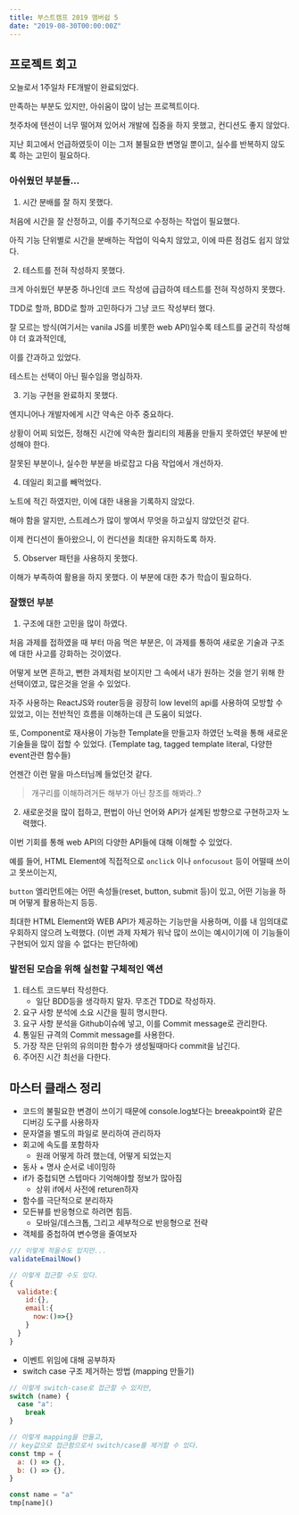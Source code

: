 ```yaml
---
title: 부스트캠프 2019 맴버쉽 5
date: "2019-08-30T00:00:00Z"
---
```


## 프로젝트 회고

오늘로서 1주일차 FE개발이 완료되었다.

만족하는 부분도 있지만, 아쉬움이 많이 남는 프로젝트이다.

첫주차에 텐션이 너무 떨어져 있어서 개발에 집중을 하지 못했고, 컨디션도 좋지 않았다.

지난 회고에서 언급하였듯이 이는 그저 불필요한 변명일 뿐이고, 실수를 반복하지 않도록 하는 고민이 필요하다.

### 아쉬웠던 부분들...

1. 시간 분배를 잘 하지 못했다.

처음에 시간을 잘 산정하고, 이를 주기적으로 수정하는 작업이 필요했다.

아직 기능 단위별로 시간을 분배하는 작업이 익숙치 않았고, 이에 따른 점검도 쉽지 않았다.

2. 테스트를 전혀 작성하지 못했다.

크게 아쉬웠던 부분중 하나인데 코드 작성에 급급하여 테스트를 전혀 작성하지 못했다.

TDD로 할까, BDD로 할까 고민하다가 그냥 코드 작성부터 했다.

잘 모르는 방식(여기서는 vanila JS를 비롯한 web API)일수록 테스트를 굳건히 작성해야 더 효과적인데,

이를 간과하고 있었다.

테스트는 선택이 아닌 필수임을 명심하자.

3. 기능 구현을 완료하지 못했다.

엔지니어나 개발자에게 시간 약속은 아주 중요하다.

상황이 어찌 되었든, 정해진 시간에 약속한 퀄리티의 제품을 만들지 못하였던 부분에 반성해야 한다.

잘못된 부분이나, 실수한 부분을 바로잡고 다음 작업에서 개선하자.

4. 데일리 회고를 빼먹었다.

노트에 적긴 하였지만, 이에 대한 내용을 기록하지 않았다.

해야 함을 알지만, 스트레스가 많이 쌓여서 무엇을 하고싶지 않았던것 같다.

이제 컨디션이 돌아왔으니, 이 컨디션을 최대한 유지하도록 하자.

5. Observer 패턴을 사용하지 못했다.

이해가 부족하여 활용을 하지 못했다. 이 부분에 대한 추가 학습이 필요하다.

### 잘했던 부분

1. 구조에 대한 고민을 많이 하였다.

처음 과제를 접하였을 때 부터 마음 먹은 부분은, 이 과제를 통하여 새로운 기술과 구조에 대한 사고를 강화하는 것이였다.

어떻게 보면 흔하고, 뻔한 과제처럼 보이지만 그 속에서 내가 원하는 것을 얻기 위해 한 선택이였고, 많은것을 얻을 수 있었다.

자주 사용하는 ReactJS와 router등을 굉장히 low level의 api를 사용하여 모방할 수 있었고, 이는 전반적인 흐름을 이해하는데 큰 도움이 되었다.

또, Component로 재사용이 가능한 Template을 만들고자 하였던 노력을 통해 새로운 기술들을 많이 접할 수 있었다. (Template tag, tagged template literal, 다양한 event관련 함수들)

언젠간 이런 말을 마스터님께 들었던것 같다.

> 개구리를 이해하려거든 해부가 아닌 창조를 해봐라..?

2. 새로운것을 많이 접하고, 편법이 아닌 언어와 API가 설계된 방향으로 구현하고자 노력했다.

이번 기회를 통해 web API의 다양한 API들에 대해 이해할 수 있었다.

예를 들어, HTML Element에 직접적으로 `onclick` 이나 `onfocusout` 등이 어떨때 쓰이고 못쓰이는지,

`button` 엘리먼트에는 어떤 속성들(reset, button, submit 등)이 있고, 어떤 기능을 하며 어떻게 활용하는지 등등.

최대한 HTML Element와 WEB API가 제공하는 기능만을 사용하며, 이를 내 임의대로 우회하지 않으려 노력했다. (이번 과제 자체가 워낙 많이 쓰이는 예시이기에 이 기능들이 구현되어 있지 않을 수 없다는 판단하에)

### 발전된 모습을 위해 실천할 구체적인 액션

1. 테스트 코드부터 작성한다.
   - 일단 BDD등을 생각하지 말자. 무조건 TDD로 작성하자.
2. 요구 사항 분석에 소요 시간을 필히 명시한다.
3. 요구 사항 분석을 Github이슈에 넣고, 이를 Commit message로 관리한다.
4. 통일된 규격의 Commit message를 사용한다.
5. 가장 작은 단위의 유의미한 함수가 생성될때마다 commit을 남긴다.
6. 주어진 시간 최선을 다한다.

## 마스터 클래스 정리

- 코드의 불필요한 변경이 쓰이기 때문에 console.log보다는 breeakpoint와 같은 디버깅 도구를 사용하자
- 문자열을 별도의 파일로 분리하여 관리하자
- 회고에 속도를 포함하자
  - 원래 어떻게 하려 했는데, 어떻게 되었는지
- 동사 + 명사 순서로 네이밍하
- if가 중첩되면 스텝마다 기억해야할 정보가 많아짐
  - 상위 if에서 사전에 returen하자
- 함수를 극단적으로 분리하자
- 모든뷰를 반응형으로 하려면 힘듬.
  - 모바일/데스크톱, 그리고 세부적으로 반응형으로 전략
- 객체를 중첩하여 변수명을 줄여보자

```js
/// 이렇게 적을수도 있지만...
validateEmailNow()

// 이렇게 접근할 수도 있다.
{
  validate:{
    id:{},
    email:{
      now:()=>{}
    }
  }
}
```

- 이벤트 위임에 대해 공부하자
- switch case 구조 제거하는 방법 (mapping 만들기)

```js
// 이렇게 switch-case로 접근할 수 있지만,
switch (name) {
  case "a":
    break
}

// 이렇게 mapping을 만들고,
// key값으로 접근함으로서 switch/case를 제거할 수 있다.
const tmp = {
  a: () => {},
  b: () => {},
}

const name = "a"
tmp[name]()
```
